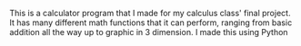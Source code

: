 This is a calculator program that I made for my calculus class' final project. It has many different math functions that it can perform, ranging from basic addition all the way up to graphic in 3 dimension. I made this using Python
